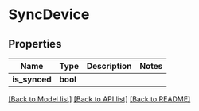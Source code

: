 # SyncDevice

## Properties

Name | Type | Description | Notes
------------ | ------------- | ------------- | -------------
**is_synced** | **bool** |  | 

[[Back to Model list]](../README.md#documentation-for-models) [[Back to API list]](../README.md#documentation-for-api-endpoints) [[Back to README]](../README.md)


